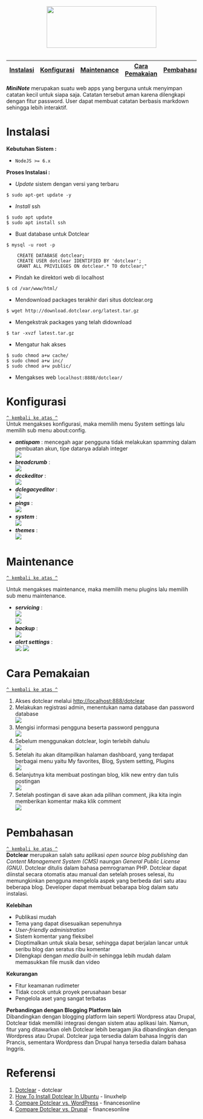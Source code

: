 
<div align="center"><img src="https://github.com/vitorizkiimanda/MiniNote/blob/master/screenshoot/logo.PNG?raw=true" width="290" height="110"></div>

<br/>


[Instalasi](#instalasi) | [Konfigurasi](#konfigurasi) | [Maintenance](#maintenance) | [Cara Pemakaian](#cara-pemakaian) | [Pembahasan](#pembahasan) | [Referensi](#referensi)
:---:|:---:|:---:|:---:|:---:|:---:


***MiniNote*** merupakan suatu web apps yang berguna untuk menyimpan catatan kecil untuk siapa saja. Catatan tersebut aman karena dilengkapi dengan fitur password. User dapat membuat catatan berbasis markdown sehingga lebih interaktif.


# Instalasi

**Kebutuhan Sistem :**
- `NodeJS >= 6.x`


**Proses Instalasi :**
- *Update* sistem dengan versi yang terbaru
```
$ sudo apt-get update -y
```

- *Install* ssh
```
$ sudo apt update
$ sudo apt install ssh
```

- Buat database untuk Dotclear
```
$ mysql -u root -p
```
```
	CREATE DATABASE dotclear;
	CREATE USER dotclear IDENTIFIED BY 'dotclear';
	GRANT ALL PRIVILEGES ON dotclear.* TO dotclear;"
 ```

- Pindah ke direktori web di localhost
```
$ cd /var/www/html/
```

- Mendownload packages terakhir dari situs dotclear.org
```
$ wget http://download.dotclear.org/latest.tar.gz
```

- Mengekstrak packages yang telah didownload
```
$ tar -xvzf latest.tar.gz
```

-  Mengatur hak akses
```
$ sudo chmod a+w cache/
$ sudo chmod a+w inc/
$ sudo chmod a+w public/
```

- Mengakses web `localhost:8888/dotclear/`

# Konfigurasi  
[`^ kembali ke atas ^`](#)  
Untuk mengakses konfigurasi, maka memilih menu System settings lalu memilih sub menu about:config.

- ***antispam*** : mencegah agar pengguna tidak melakukan spamming dalam pembuatan akun, tipe datanya adalah integer  
<img src="https://github.com/haefa/dotclear/blob/master/screenshot/konfigurasi/1.JPG?raw=true"></img>
- ***breadcrumb*** :  
<img src="https://github.com/haefa/dotclear/blob/master/screenshot/konfigurasi/2.JPG?raw=true"></img>
- ***dcckeditor*** :  
<img src="https://github.com/haefa/dotclear/blob/master/screenshot/konfigurasi/3.JPG?raw=true"></img>
- ***dclegacyeditor*** :  
<img src="https://github.com/haefa/dotclear/blob/master/screenshot/konfigurasi/4.JPG?raw=true"></img>
- ***pings*** :  
<img src="https://github.com/haefa/dotclear/blob/master/screenshot/konfigurasi/5.JPG?raw=true"></img>
- ***system*** :  
<img src="https://github.com/haefa/dotclear/blob/master/screenshot/konfigurasi/6.JPG?raw=true"></img>
- ***themes*** :  
<img src="https://github.com/haefa/dotclear/blob/master/screenshot/konfigurasi/7.JPG?raw=true"></img>


# Maintenance
[`^ kembali ke atas ^`](#)  

Untuk mengakses maintenance, maka memilih menu plugins lalu memilih sub menu maintenance.  

- ***servicing*** :  
<img src="https://github.com/haefa/dotclear/blob/master/screenshot/maintenance/1.JPG?raw=true"></img>  
<img src="https://github.com/haefa/dotclear/blob/master/screenshot/maintenance/2.JPG?raw=true"></img>
- ***backup*** :  
<img src="https://github.com/haefa/dotclear/blob/master/screenshot/maintenance/3.JPG?raw=true"></img>
- ***alert settings*** :  
<img src="https://github.com/haefa/dotclear/blob/master/screenshot/maintenance/4.JPG?raw=true"></img>  <img src="https://github.com/haefa/dotclear/blob/master/screenshot/maintenance/5.JPG?raw=true"></img>


# Cara Pemakaian
[`^ kembali ke atas ^`](#)  
1. Akses dotclear melalui [http://localhost:888/dotclear](http://localhost:8888/dotclear)
2. Melakukan registrasi admin, menentukan nama database dan password database  
<img src="https://github.com/haefa/dotclear/blob/master/screenshot/cara%20pemakaian/1.png?raw=true"></img>
3. Mengisi informasi pengguna beserta password pengguna  
<img src="https://github.com/haefa/dotclear/blob/master/screenshot/cara%20pemakaian/2.png?raw=true"></img>
4. Sebelum menggunakan dotclear, login terlebih dahulu  
<img src="https://github.com/haefa/dotclear/blob/master/screenshot/cara%20pemakaian/login.JPG?raw=true"></img>
5. Setelah itu akan ditampilkan halaman dashboard, yang terdapat berbagai menu yaitu My favorites, Blog, System setting, Plugins  
<img src="https://github.com/haefa/dotclear/blob/master/screenshot/cara%20pemakaian/dashboard.JPG?raw=true"></img>
6. Selanjutnya kita membuat postingan blog, klik new entry dan tulis postingan  
<img src="https://github.com/haefa/dotclear/blob/master/screenshot/cara%20pemakaian/new%20entry.JPG?raw=true"></img>
7. Setelah postingan di save akan ada pilihan comment, jika kita ingin memberikan komentar maka klik comment  
<img src="https://github.com/haefa/dotclear/blob/master/screenshot/cara%20pemakaian/comment.JPG?raw=true"></img>

# Pembahasan
[`^ kembali ke atas ^`](#)  
**Dotclear** merupakan salah satu aplikasi *open source blog publishing* dan *Content Management System (CMS)* naungan *General Public License (GNU)*. Dotclear ditulis dalam bahasa pemrograman PHP. Dotclear dapat diinstal secara otomatis atau manual dan setelah proses selesai, itu memungkinkan pengguna mengelola aspek yang berbeda dari satu atau beberapa blog. Developer dapat membuat bebarapa blog dalam satu instalasi.

**Kelebihan**
- Publikasi mudah
- Tema yang dapat disesuaikan sepenuhnya
- *User-friendly administration*
- Sistem komentar yang fleksibel
- Dioptimalkan untuk skala besar, sehingga dapat berjalan lancar untuk seribu blog dan seratus ribu komentar
- Dilengkapi dengan *media built-in* sehingga lebih mudah dalam memasukkan file musik dan video

**Kekurangan**
- Fitur keamanan rudimeter
- Tidak cocok untuk proyek perusahaan besar
- Pengelola aset yang sangat terbatas

**Perbandingan dengan Blogging Platform lain**  
Dibandingkan dengan blogging platform lain seperti Wordpress atau Drupal, Dotclear tidak memiliki integrasi dengan sistem atau aplikasi lain. Namun, fitur yang ditawarkan oleh Dotclear lebih beragam jika dibandingkan dengan Wordpress atau Drupal. Dotclear juga tersedia dalam bahasa Inggris dan Prancis, sementara Wordpress dan Drupal hanya tersedia dalam bahasa Inggris.

# Referensi
1. [Dotclear](https://dotclear.org/) - dotclear
2. [ How To Install Dotclear In Ubuntu](https://www.linuxhelp.com/how-to-install-dotclear-in-ubuntu/) - linuxhelp
3. [ Compare Dotclear vs. WordPress](https://comparisons.financesonline.com/wordpress-vs-dotclear) - financesonline
3. [ Compare Dotclear vs. Drupal](https://comparisons.financesonline.com/dotclear-vs-drupal) - financesonline